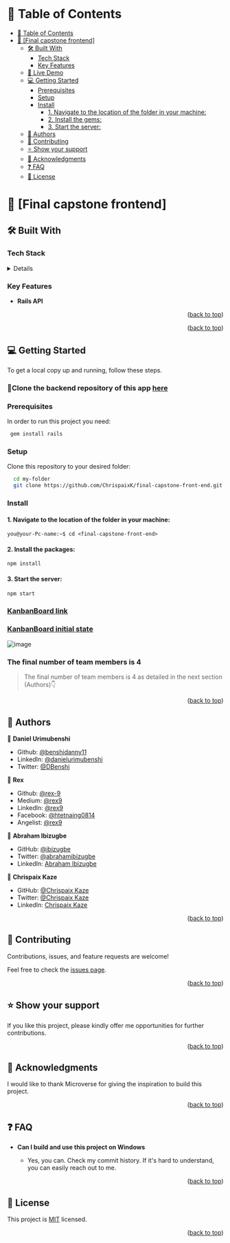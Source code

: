 # 📗 Table of Contents

- [📗 Table of Contents](#-table-of-contents)
- [📖 \[Final capstone frontend\] ](#-about-project-)
  - [🛠 Built With ](#-built-with-)
    - [Tech Stack ](#tech-stack-)
    - [Key Features ](#key-features-)
  - [🚀 Live Demo ](#-live-demo-)
  - [💻 Getting Started ](#-getting-started-)
    - [Prerequisites](#prerequisites)
    - [Setup](#setup)
    - [Install](#install)
      - [1. Navigate to the location of the folder in your machine:](#1-navigate-to-the-location-of-the-folder-in-your-machine)
      - [2. Install the gems:](#2-install-the-gems)
      - [3. Start the server:](#3-start-the-server)
  - [👥 Authors ](#-authors-)
  - [🤝 Contributing ](#-contributing-)
  - [⭐️ Show your support ](#️-show-your-support-)
  - [🙏 Acknowledgments ](#-acknowledgments-)
  - [❓ FAQ ](#-faq-)
  - [📝 License ](#-license-)

# 📖 [Final capstone frontend] <a name="about-project"></a>


## 🛠 Built With <a name="built-with"></a>

### Tech Stack <a name="tech-stack"></a>

<details>
  <ul>
    <li><a href="https://reactjs.org/">React js</a></li>
  </ul>
</details>

### Key Features <a name="key-features"></a>

- **Rails API**

<p align="right">(<a href="#readme-top">back to top</a>)</p>

<p align="right">(<a href="#readme-top">back to top</a>)</p>

## 💻 Getting Started <a name="getting-started"></a>

To get a local copy up and running, follow these steps.

### 📌Clone the backend repository of this app [here](https://github.com/Ibizugbe/car-valley-backend)

### Prerequisites

In order to run this project you need:

```sh
 gem install rails
```



### Setup

Clone this repository to your desired folder:

```sh
  cd my-folder
  git clone https://github.com/ChrispaixK/final-capstone-front-end.git
```

### Install

#### 1. Navigate to the location of the folder in your machine:

```
you@your-Pc-name:~$ cd <final-capstone-front-end>
```

#### 2. Install the packages:

```
npm install
```

#### 3. Start the server:

```
npm start
```
### [KanbanBoard link](https://github.com/users/Ibizugbe/projects/2)

### [KanbanBoard initial state](https://github.com/Ibizugbe/car-valley-backend/issues/16#issue-1461801669)
![image](https://user-images.githubusercontent.com/71190715/206404938-f3b5b68a-2f7b-45e7-b75d-483f1a2be02f.png)

### The final number of team members is 4
> The final number of team members is 4 as detailed in the next section (Authors)👇

<p align="right">(<a href="#readme-top">back to top</a>)</p>

## 👥 Authors <a name="authors"></a>

👤 **Daniel Urimubenshi**

- Github: [@benshidanny11](https://github.com/benshidanny11/)
- LinkedIn: [@danielurimubenshi](https://www.linkedin.com/in/danielurimubenshi/)
- Twitter: [@DBenshi](https://twitter.com/DBenshi)

👤 **Rex**

- Github: [@rex-9](https://github.com/rex-9/)
- Medium: [@rex9](https://medium.com/rex9/)
- LinkedIn: [@rex9](https://www.linkedin.com/in/rex9/)
- Facebook: [@htetnaing0814](https://www.facebook.com/htetnaing0814)
- Angelist: [@rex9](https://angel.co/u/rex9)

👤 **Abraham Ibizugbe**

- GitHub: [@ibizugbe](https://github.com/ibizugbe)
- Twitter: [@abrahamibizugbe](https://twitter.com/abrahamibizugbe)
- LinkedIn: [Abraham Ibizugbe](https://linkedin.com/in/abrahamibizugbe)

👤 **Chrispaix Kaze**

- GitHub: [@Chrispaix Kaze](https://github.com/ChrispaixK)
- Twitter: [@Chrispaix Kaze](https://twitter.com/ChrispaixK)
- LinkedIn: [Chrispaix Kaze](https://www.linkedin.com/in/chrispaix-kaze-70445a175/)

<p align="right">(<a href="#readme-top">back to top</a>)</p>

## 🤝 Contributing <a name="contributing"></a>

Contributions, issues, and feature requests are welcome!

Feel free to check the [issues page](../../issues/).

<p align="right">(<a href="#readme-top">back to top</a>)</p>

## ⭐️ Show your support <a name="support"></a>

If you like this project, please kindly offer me opportunities for further contributions.

<p align="right">(<a href="#readme-top">back to top</a>)</p>

## 🙏 Acknowledgments <a name="acknowledgements"></a>

I would like to thank Microverse for giving the inspiration to build this project.

<p align="right">(<a href="#readme-top">back to top</a>)</p>

## ❓ FAQ <a name="faq"></a>

- **Can I build and use this project on Windows**

  - Yes, you can. Check my commit history. If it's hard to understand, you can easily reach out to me.

<p align="right">(<a href="#readme-top">back to top</a>)</p>

## 📝 License <a name="license"></a>

This project is [MIT](https://github.com/ChrispaixK/car-valley-front-end/blob/dev/MIT.md) licensed.

<p align="right">(<a href="#readme-top">back to top</a>)</p>
